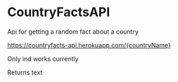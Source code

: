 # CountryFactsAPI
Api for getting a random fact about a country 


https://countryfacts-api.herokuapp.com/{countryName}


Only ind works currently


Returns text 


 
